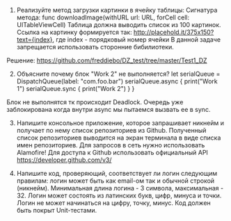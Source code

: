 1. Реализуйте метод загрузки картинки в ячейку таблицы:
Сигнатура метода: func downloadImage(withURL url: URL, forCell cell: UITableViewCell)
Таблица должна выводить список из 100 картинок. Ссылка на картинку формируется так: ​​http://placehold.it/375x150?text={index}, где index - порядковый номер ячейки
В данной задаче запрещается использовать сторонние бибилиотеки.

Решение: https://github.com/freddiebo/DZ_test/tree/master/Test1_DZ



2. Объясните почему блок "Work 2" не выполняется?
let serialQueue = DispatchQueue(label: "com.foo.bar") 
serialQueue.async {
  print("Work 1") 
  serialQueue.sync {
    print("Work 2") 
   }
}

Блок не выполнятся тк происходит Deadlock. Очередь уже заблокирована когда внутри async мы пытаемся вызвать ее в sync.

3. Напишите консольное приложение, которое запрашивает никнейм и получает по нему список репозиториев из Github.
Полученный список репозиториев выводится на экран терминала в виде списка имен репозиториев.
Для запросов в сеть нужно использовать Alamofire!
Для доступа к Github использовать официальный API​​https://developer.github.com/v3/

4. Напишите код, проверяющий, соответствует ли логин следующим правилам: логин может быть как email-ом так и обычной строкой (никнейм). Минимальная длина логина - 3 символа, максимальная - 32. Логин может состоять из латинских букв, цифр, минуса и точки. Логин не может начинаться на цифру, точку, минус. Код должен быть покрыт Unit-тестами.
